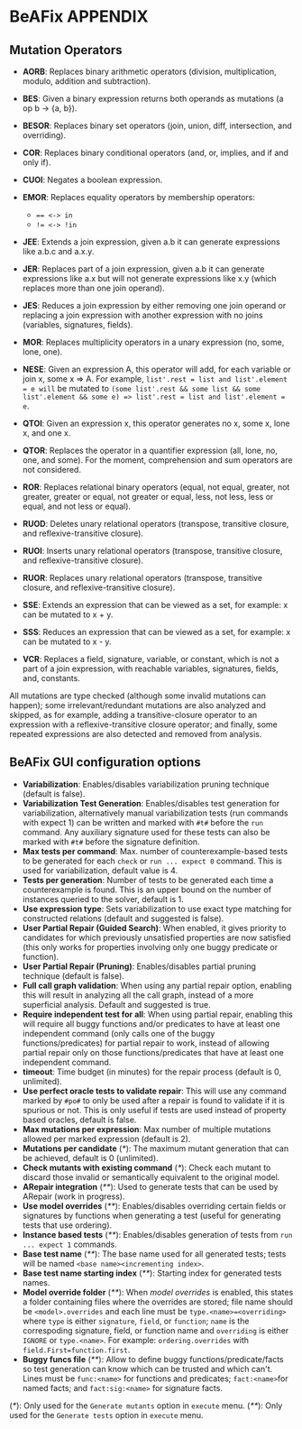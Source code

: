 # BeAFix APPENDIX

## Mutation Operators

* **AORB**: Replaces binary arithmetic operators (division, multiplication, modulo, addition and subtraction).
* **BES**: Given a binary expression returns both operands as mutations (a op b -> {a, b}).
* **BESOR**: Replaces binary set operators (join, union, diff, intersection, and overriding).
* **COR**: Replaces binary conditional operators (and, or, implies, and if and only if).
* **CUOI**: Negates a boolean expression.
* **EMOR**: Replaces equality operators by membership operators:
   * `== <-> in`
   * `!= <-> !in`
* **JEE**: Extends a join expression, given a.b it can generate expressions like a.b.c and a.x.y.
* **JER**: Replaces part of a join expression, given a.b it can generate expressions like a.x but will not generate expressions like x.y (which replaces more than one join operand).
* **JES**: Reduces a join expression by either removing one join operand or replacing a join expression with another expression with no joins (variables, signatures, fields).
* **MOR**: Replaces multiplicity operators in a unary expression (no, some, lone, one).
* **NESE**: Given an expression A, this operator will add, for each variable or join x, some x => A. For example, 
			`list'.rest = list and list'.element = e will` be mutated to
			`(some list'.rest && some list && some list'.element && some e) => list'.rest = list and list'.element = e`.

* **QTOI**: Given an expression x, this operator generates no x, some x, lone x, and one x.
* **QTOR**: Replaces the operator in a quantifier expression (all, lone, no, one, and some). For the moment, comprehension and sum operators are not considered.
* **ROR**: Replaces relational binary operators (equal, not equal, greater, not greater, greater or equal, not greater or equal, less, not less, less or equal, and not less or equal).
* **RUOD**: Deletes unary relational operators (transpose, transitive closure, and reflexive-transitive closure).
* **RUOI**: Inserts unary relational operators (transpose, transitive closure, and reflexive-transitive closure).
* **RUOR**: Replaces unary relational operators (transpose, transitive closure, and reflexive-transitive closure).
* **SSE**: Extends an expression that can be viewed as a set, for example: x can be mutated to x + y.
* **SSS**: Reduces an expression that can be viewed as a set, for example: x can be mutated to x - y.
* **VCR**: Replaces a field, signature, variable, or constant, which is not a part of a join expression,  with reachable variables, signatures, fields, and, constants.

All mutations are type checked (although some invalid mutations can happen); some irrelevant/redundant mutations are also analyzed and skipped, as for example, adding a transitive-closure operator to an expression with a reflexive-transitive closure operator; and finally, some repeated expressions are also detected and removed from analysis. 


## <a name="appendix.beafixGUIConfig"></a> BeAFix GUI configuration options

* **Variabilization**: Enables/disables variabilization pruning technique (default is false).
* **Variabilization Test Generation**: Enables/disables test generation for variabilization, alternatively manual variabilization tests (run commands with expect 1) can be written and marked with `#t#` before the `run` command. Any auxiliary signature used for these tests can also be marked with `#t#` before the signature definition.
* **Max tests per command**: Max. number of counterexample-based tests to be generated for each `check` or `run ... expect 0` command. This is used for variabilization, default value is 4.
* **Tests per generation**: Number of tests to be generated each time a counterexample is found. This is an upper bound on the number of instances queried to the solver, default is 1.
* **Use expression type**: Sets variabilization to use exact type matching for constructed relations (default and suggested is false).
* **User Partial Repair (Guided Search)**: When enabled, it gives priority to candidates for which previously unsatisfied properties are now satisfied (this only works for properties involving only one buggy predicate or function).
* **User Partial Repair (Pruning)**: Enables/disables partial pruning technique (default is false).
* **Full call graph validation**: When using any partial repair option, enabling this will result in analyzing all the call graph, instead of a more superficial analysis. Default and suggested is true.
* **Require independent test for all**: When using partial repair, enabling this will require all buggy functions and/or predicates to have at least one independent command (only calls one of the buggy functions/predicates) for partial repair to work, instead of allowing partial repair only on those functions/predicates that have at least one independent command.
* **timeout**: Time budget (in minutes) for the repair process (default is 0, unlimited).
* **Use perfect oracle tests to validate repair**: This will use any command marked by `#po#` to only be used after a repair is found to validate if it is spurious or not. This is only useful if tests are used instead of property based oracles, default is false.
* **Max mutations per expression**: Max number of multiple mutations allowed per marked expression (default is 2).
* **Mutations per candidate** (_*_): The maximum mutant generation that can be achieved, default is 0 (unlimited).
* **Check mutants with existing command** (_*_): Check each mutant to discard those invalid or semantically equivalent to the original model.
* **ARepair integration** (_**_): Used to generate tests that can be used by ARepair (work in progress).
* **Use model overrides** (_**_): Enables/disables overriding certain fields or signatures by functions when generating a test (useful for generating tests that use ordering).
* **Instance based tests** (_**_): Enables/disables generation of tests from `run ... expect 1` commands.
* **Base test name** (_**_): The base name used for all generated tests; tests will be named `<base name><incrementing index>`.
* **Base test name starting index** (_**_): Starting index for generated tests names.
* **Model override folder** (_**_): When _model overrides_ is enabled, this states a folder containing files where the overrides are stored; file name should be `<model>.overrides` and each line must be `type.<name>=<overriding>` where `type` is either `signature`, `field`, or `function`; `name` is the correspoding signature, field, or function name and `overriding` is either `IGNORE` or `type.<name>`. For example: `ordering.overrides` with `field.First=function.first`.
* **Buggy funcs file** (_**_): Allow to define buggy functions/predicate/facts so test generation can know which can be trusted and which can't. Lines must be `func:<name>` for functions and predicates; `fact:<name>`for named facts; and `fact:sig:<name>` for signature facts.
   
(_*_): Only used for the `Generate mutants` option in `execute` menu.
(_**_): Only used for the `Generate tests` option in `execute` menu.
